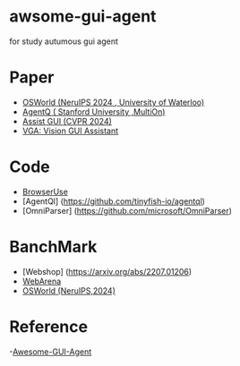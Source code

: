 # awsome-gui-agent
for study autumous gui agent

# Paper
 -  [OSWorld (NeruIPS 2024 , University of Waterloo)](https://arxiv.org/abs/2404.07972)
 -  [AgentQ ( Stanford University ,MultiOn)](https://arxiv.org/pdf/2408.07199 )
 -  [Assist GUI (CVPR 2024)](http://openaccess.thecvf.com/content/CVPR2024/papers/Gao_AssistGUI_Task-Oriented_PC_Graphical_User_Interface_Automation_CVPR_2024_paper.pdf)
  - [VGA: Vision GUI Assistant](http://arxiv.org/pdf/2406.14056)
# Code

  - [BrowserUse](https://github.com/browser-use/browser-use)
  - [AgentQl] (https://github.com/tinyfish-io/agentql)
  - [OmniParser] (https://github.com/microsoft/OmniParser)



# BanchMark
 -  [Webshop] (https://arxiv.org/abs/2207.01206)
 -  [WebArena](https://arxiv.org/abs/2307.13854)
 -  [OSWorld (NeruIPS,2024)](https://arxiv.org/abs/2404.07972)

# Reference
  -[Awesome-GUI-Agent](https://github.com/showlab/Awesome-GUI-Agent)
